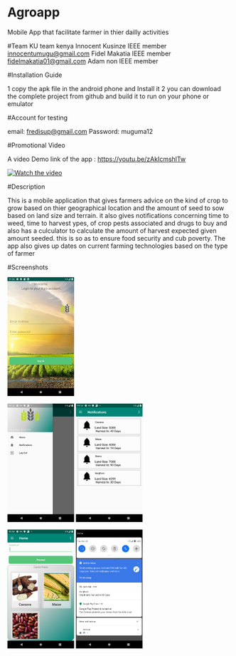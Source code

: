 # Agroapp
Mobile App that facilitate farmer in thier dailly activities 



#Team
KU team kenya 
Innocent Kusinze IEEE member innocentumugu@gmail.com
Fidel Makatia IEEE member fidelmakatia01@gmail.com
Adam non IEEE member 



#Installation Guide

1 copy the apk file in the android phone and Install it 
2 you can download the complete project from github and build it to run on your phone or emulator 

#Account for testing 

email: fredisup@gmail.com
Password: muguma12

#Promotional Video



A video Demo link of the app : https://youtu.be/zAkIcmshlTw

[![Watch the video]("Screenshot_1575013118.png")](https://youtu.be/zAkIcmshlTw)

#Description

This is a mobile application that gives farmers advice on the kind of crop to grow based on thier geographical location and the amount of seed to sow based on land size and terrain. it also gives notifications concerning time to weed, time to harvest ypes, of crop pests associated and drugs to buy and also has a culculator to calculate the amount of harvest expected given amount seeded. this is so as to ensure food security and cub poverty. The app also gives up dates on current farming technologies based on the type of farmer 

#Screenshots 

<img src="Screenshot_1575013118.png" width="150">

<img src="Screenshot_1575011663.png" width="150"> <img src="Screenshot_1575011669.png" width="150">

<img src="Screenshot_1575007238.png" width="150"> <img src="Screenshot_1575011695.png" width="150">
